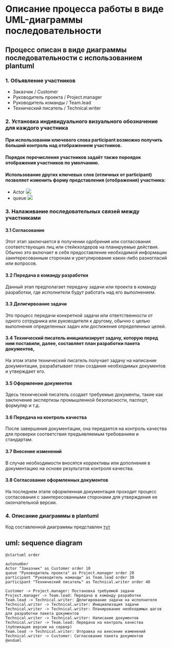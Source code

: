 # Описание процесса работы в виде UML-диаграммы последовательности
## Процесс описан в виде диаграммы последовательности с использованием plantuml

### 1. Объявление участников
* Заказчик / Customer
* Руководитель проекта / Project.manager
* Руководитель команды / Team.lead
* Технический писатель / Technical.writer

### 2. Установка индивидуального визуального обозначение для каждого участника
#### При использовании ключевого слова participant возможно получить больший контроль над отображением участников.
#### Порядок перечисления участников задаёт также пороядок отображения участников по умолчанию.
#### Использование других ключевых слов (отличных от participant) позволяет изменить форму представления (отображения) участника:
* Actor ![](.actor.PNG)
* queue ![](.queue.PNG)

### 3. Налаживание последовательных связей между участниками
#### 3.1 Согласование
Этот этап заключается в получении одобрения или согласования соответствующих лиц или стейкхолдеров на планируемые действия. Обычно это включает в себя предоставление необходимой информации заинтересованным сторонам и урегулирование каких-либо разногласий или вопросов.
#### 3.2 Передача в команду разработки
Данный этап предполагает передачу задачи или проекта в команду разработки, где исполнители будут работать над его выполнением.
#### 3.3 Делигирвоание задачи
Это процесс передачи конкретной задачи или ответственности от одного сотрудника или руководителя к другому, обычно с целью выполнения определенных задач или достижения определенных целей.
#### 3.4 Технический писатель инициализирует задачу, которую перед ним поставили, далее, составляет план разработки пакета документов,
На этом этапе технический писатель получает задачу на написание документации, разрабатывает план создания необходимых документов и утверждает его.
#### 3.5 Оформление документов
Здесь технический писатель создает требуемые документы, такие как заключение экспертизы промышленной безопасности, паспорт, формуляр и т.д. 
#### 3.6 Передача на контроль качества
После завершения документации, она передается на контроль качества для проверки соответствия предъявляемым требованиям и стандартам.
#### 3.7 Внесение изменений
В случае необходимости вносятся коррективы или дополнения в документацию на основе результатов контроля качества.
#### 3.8 Согласование оформленных документов
На последнем этапе оформленная документация проходит процесс согласования с заинтересованными сторонами для утверждения ее окончательной версии.

### 4. Описание диаграммы в plantuml

Код составленной диаграммы представлен [тут](https://github.com/SuleymanovAnton00/aQsi_Test/blob/main/main)

## uml: sequence diagram

```
@startuml order

autonumber
Actor "Заказчик" as Customer order 10
queue "Руководитель проекта" as Project.manager order 20
participant "Руководитель команды" as Team.lead order 30
participant "Технический писатель" as Technical.writer order 40
 
Customer -> Project.manager: Постановка требуемой задачи
Project.manager -> Team.lead: Передача в команду разработки
Team.lead -> Technical.writer: Делигирование задачи на исполнителя
Technical.writer -> Technical.writer: Инициализация задачи
Technical.writer -> Technical.writer: Планирование необходимых шагов для разработки пакета документов
Technical.writer -> Technical.writer: Написание документов
Technical.writer -> Team.lead: Передача на контроль качества (публикация версии на сервер)
Team.lead -> Technical.writer: Отправка на внесение изменений
Technical.writer -> Customer: Согласование пакета документов
@enduml
```
